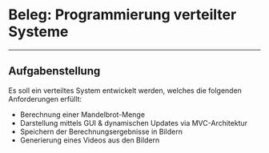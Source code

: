# Beleg: Programmierung verteilter Systeme

----

## Aufgabenstellung

Es soll ein verteiltes System entwickelt werden, welches die folgenden Anforderungen erfüllt:

- Berechnung einer Mandelbrot-Menge
- Darstellung mittels GUI & dynamischen Updates via MVC-Architektur
- Speichern der Berechnungsergebnisse in Bildern
- Generierung eines Videos aus den Bildern